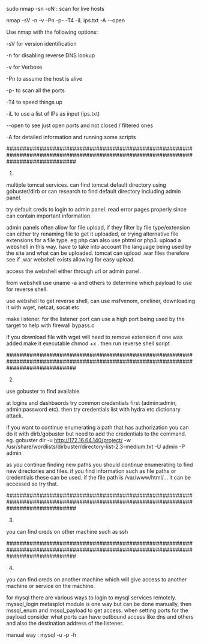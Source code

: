 sudo nmap -sn <ip> -oN <outfile> : scan for live hosts

nmap -sV -n -v -Pn -p- -T4 -iL ips.txt -A --open

Use nmap with the following options:

-sV for version identification

-n for disabling reverse DNS lookup

-v for Verbose

-Pn to assume the host is alive

-p- to scan all the ports

-T4 to speed things up

-iL to use a list of IPs as input (ips.txt)

--open to see just open ports and not closed / filtered ones

-A for detailed information and running some scripts

#####################################################################################################################################

1.

multiple tomcat services. can find tomcat default directory using gobuster/dirb or can research to find default directory including admin panel.

try default creds to login to admin panel. read error pages properly since can contain important information.

admin panels often allow for file upload, if they filter by file type/extension can either try renaming file to get it uploaded, or trying alternative file extensions for a file type. eg php can also use phtml or php3.
upload a webshell in this way. have to take into account the language being used by the site and what can be uploaded. tomcat can upload .war files therefore see if .war webshell exists allowing for easy upload.

access the webshell either through url or admin panel.

from webshell use uname -a and others to determine which payload to use for reverse shell.

use webshell to get reverse shell, can use msfvenom, oneliner, downloading it with wget, netcat, socat etc

make listener. for the listener port can use a high port being used by the target to help with firewall bypass.c

if you download file with wget will need to remove extension if one was added make it executable chmod +x <file>. then run reverse shell script
  
#####################################################################################################################################

2.

use gobuster to find available 

at logins and dashbaords try common credentials first (admin:admin, admin:password etc). then try credentials list with hydra etc dictionary attack.

if you want to continue enumerating a path that has authorization you can do it with dirb/gobuster but need to add the  credentials to the command. eg.
gobuster dir -u http://172.16.64.140/project/ -w /usr/share/wordlists/dirbuster/directory-list-2.3-medium.txt -U admin -P admin

as you continue finding new paths you should continue enumerating to find new directories and files. if you find information such as file paths or credentials these can be used. if the file path is /var/www/html/... it can be accessed so try that.

#####################################################################################################################################

3.

you can find creds on other machine such as ssh



#####################################################################################################################################

4.

you can find creds on another machine which will give access to another machine or service on the machine. 

for mysql there are various ways to login to mysql services remotely. myssql_login metasplot module is one way but can be done manually, then mssql_enum and mssql_payload to get access. when setting ports for the payload consider what ports can have outbound access like dns and others and also the destination address of the listener.

manual way : mysql -u <username> -p <password> -h <ip>

